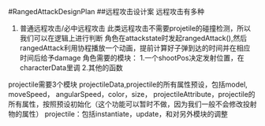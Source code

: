 #RangedAttackDesignPlan
##远程攻击设计案
远程攻击有多种
1. 普通远程攻击/必中远程攻击
此类远程攻击不需要projetile的碰撞检测，所以我们可以在逻辑上进行判断
角色在attackstate时发起rangedAttack(),然后rangedAttack利用协程播放一个动画，提前计算好子弹到达的时间并在相应时间后给予damage
角色需要的模块：
1.一个shootPos决定发射位置，在characterData里调
2.其他的函数

projectile需要3个模块
projectileData,projectile的所有属性预设，包括model, moveSpeed， angularSpeed，color，size， 
projectileAttribute，projectile的所有属性，按照预设初始化（这个功能可以暂时不做，因为我们一般不会修改投射物的属性）
projectile：包括instantiate，update，和对另外模块的调整